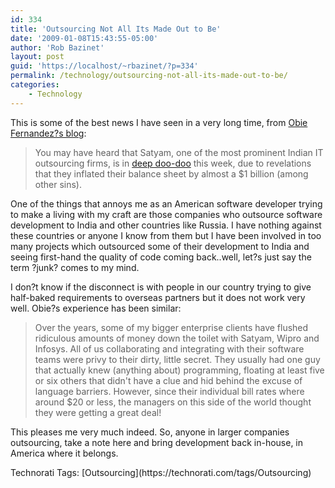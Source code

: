 ```yaml
---
id: 334
title: 'Outsourcing Not All Its Made Out to Be'
date: '2009-01-08T15:43:55-05:00'
author: 'Rob Bazinet'
layout: post
guid: 'https://localhost/~rbazinet/?p=334'
permalink: /technology/outsourcing-not-all-its-made-out-to-be/
categories:
    - Technology
---
```


This is some of the best news I have seen in a very long time, from [Obie Fernandez?s blog](https://blog.obiefernandez.com/content/2009/01/satyam-schadenfreude.html):

> You may have heard that Satyam, one of the most prominent Indian IT outsourcing firms, is in [deep doo-doo](https://www.businessweek.com/globalbiz/content/jan2009/gb2009017_807784.htm) this week, due to revelations that they inflated their balance sheet by almost a $1 billion (among other sins).

One of the things that annoys me as an American software developer trying to make a living with my craft are those companies who outsource software development to India and other countries like Russia. I have nothing against these countries or anyone I know from them but I have been involved in too many projects which outsourced some of their development to India and seeing first-hand the quality of code coming back..well, let?s just say the term ?junk? comes to my mind.

I don?t know if the disconnect is with people in our country trying to give half-baked requirements to overseas partners but it does not work very well. Obie?s experience has been similar:

> Over the years, some of my bigger enterprise clients have flushed ridiculous amounts of money down the toilet with Satyam, Wipro and Infosys. All of us collaborating and integrating with their software teams were privy to their dirty, little secret. They usually had one guy that actually knew (anything about) programming, floating at least five or six others that didn't have a clue and hid behind the excuse of language barriers. However, since their individual bill rates where around $20 or less, the managers on this side of the world thought they were getting a great deal!

This pleases me very much indeed. So, anyone in larger companies outsourcing, take a note here and bring development back in-house, in America where it belongs.

<div class="wlWriterEditableSmartContent" id="scid:0767317B-992E-4b12-91E0-4F059A8CECA8:2e119896-c448-44c9-a100-3fe08ed226e0" style="padding-right: 0px; display: inline; padding-left: 0px; float: none; padding-bottom: 0px; margin: 0px; padding-top: 0px">Technorati Tags: [Outsourcing](https://technorati.com/tags/Outsourcing)</div>